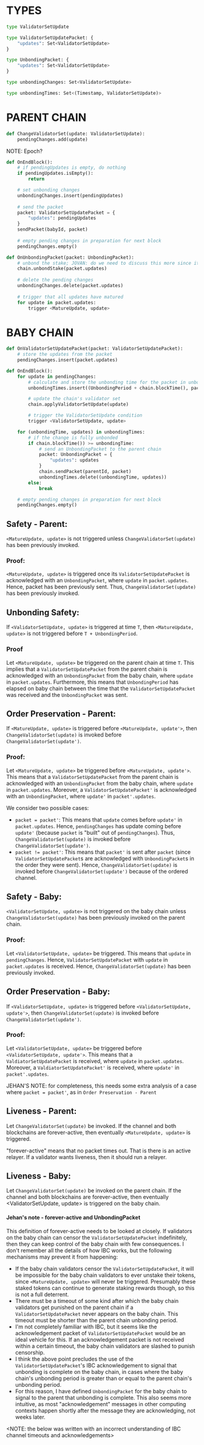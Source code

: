 # TYPES

```python
type ValidatorSetUpdate

type ValidatorSetUpdatePacket: {
    "updates": Set<ValidatorSetUpdate>
}

type UnbondingPacket: {
    "updates": Set<ValidatorSetUpdate>
}

type unbondingChanges: Set<ValidatorSetUpdate>

type unbondingTimes: Set<(Timestamp, ValidatorSetUpdate)>
```

# PARENT CHAIN

```python
def ChangeValidatorSet(update: ValidatorSetUpdate):
    pendingChanges.add(update)
```

NOTE: Epoch?

```python
def OnEndBlock():
    # if pendingUpdates is empty, do nothing
    if pendingUpdates.isEmpty():
        return

    # set unbonding changes
    unbondingChanges.insert(pendingUpdates)
    
    # send the packet
    packet: ValidatorSetUpdatePacket = {
        "updates": pendingUpdates
    }
    sendPacket(babyId, packet)
    
    # empty pending changes in preparation for next block
    pendingChanges.empty()
```

```python
def OnUnbondingPacket(packet: UnbondingPacket):
    # unbond the stake; JOVAN: do we need to discuss this more since it is important in general, but not relevant to our problem definition
    chain.unbondStake(packet.updates)
    
    # delete the pending changes
    unbondingChanges.delete(packet.updates)
    
    # trigger that all updates have matured
    for update in packet.updates:
        trigger <MatureUpdate, update>
```

# BABY CHAIN

```python
def OnValidatorSetUpdatePacket(packet: ValidatorSetUpdatePacket):
    # store the updates from the packet
    pendingChanges.insert(packet.updates)
```

```python
def OnEndBlock():
    for update in pendingChanges:
        # calculate and store the unbonding time for the packet in unbondingTimes
        unbondingTimes.insert((UnbondingPeriod + chain.blockTime(), packet.updates))

        # update the chain's validator set
        chain.applyValidatorSetUpdate(update)

        # trigger the ValidatorSetUpdate condition
        trigger <ValidatorSetUpdate, update>

    for (unbondingTime, updates) in unbondingTimes:
        # if the change is fully unbonded
        if chain.blockTime()) >= unbondingTime:
            # send an UnbondingPacket to the parent chain
            packet: UnbondingPacket = {
                "updates": updates
            }
            chain.sendPacket(parentId, packet)
            unbondingTimes.delete((unbondingTime, updates))
        else:
            break

    # empty pending changes in preparation for next block
    pendingChanges.empty()
```


## Safety - Parent: 
`<MatureUpdate, update>` is not triggered unless `ChangeValidatorSet(update)` has been previously invoked.

### Proof:
`<MatureUpdate, update>` is triggered once its `ValidatorSetUpdatePacket` is acknowledged with an `UnbondingPacket`, where `update` in `packet.updates`. Hence, packet has been previously sent. Thus, `ChangeValidatorSet(update)` has been previously invoked.

## Unbonding Safety: 
If `<ValidatorSetUpdate, update>` is triggered at time `T`, then `<MatureUpdate, update>` is not triggered before `T + UnbondingPeriod`.

### Proof
Let `<MatureUpdate, update>` be triggered on the parent chain at time `T`. This implies that a `ValidatorSetUpdatePacket` from the parent chain is acknowledged with an `UnbondingPacket` from the baby chain, where `update` in `packet.updates`. Furthermore, this means that `UnbondingPeriod` has elapsed on baby chain between the time that the `ValidatorSetUpdatePacket` was received and the `UnbondingPacket` was sent. 

<!-- JEHAN's note: Not sure what the following sentence adds: Once the first `OnEndBlock` on baby chain is invoked after `ValidatorSetUpdatePacket` is received, `<ValidatorSetUpdate, update>` is triggered; let this time be `T'`. Since `T'` is also the time at which packet is received by the baby blockchain, we conclude that Unbonding Safety is satisfied. -->

## Order Preservation - Parent:
If `<MatureUpdate, update>` is triggered before `<MatureUpdate, update'>`, then `ChangeValidatorSet(update)` is invoked before `ChangeValidatorSet(update')`.

### Proof:
Let `<MatureUpdate, update>` be triggered before `<MatureUpdate, update'>`. This means that a `ValidatorSetUpdatePacket` from the parent chain is acknowledged with an `UnbondingPacket` from the baby chain, where `update` in `packet.updates`. Moreover, a `ValidatorSetUpdatePacket'` is acknowledged with an `UnbondingPacket`, where `update'` in `packet'.updates`.

We consider two possible cases:
- `packet = packet'`: This means that `update` comes before `update'` in `packet.updates`. Hence, `pendingChanges` has update coming before `update'` (because `packet` is "built" out of `pendingChanges`). Thus, `ChangeValidatorSet(update)` is invoked before `ChangeValidatorSet(update')`.
- `packet != packet'`: This means that `packet'` is sent after `packet` (since `ValidatorSetUpdatePacket`s are acknowledged with `UnbondingPacket`s in the order they were sent). Hence, `ChangeValidatorSet(update)` is invoked before `ChangeValidatorSet(update')` because of the ordered channel.

## Safety - Baby:
`<ValidatorSetUpdate, update>` is not triggered on the baby chain unless `ChangeValidatorSet(update)` has been previously invoked on the parent chain.

### Proof:
Let `<ValidatorSetUpdate, update>` be triggered. This means that `update` in `pendingChanges`. Hence, `ValidatorSetUpdatePacket` with `update` in `packet.updates` is received. Hence, `ChangeValidatorSet(update)` has been previously invoked.

## Order Preservation - Baby:
If `<ValidatorSetUpdate, update>` is triggered before `<ValidatorSetUpdate, update'>`, then `ChangeValidatorSet(update)` is invoked before `ChangeValidatorSet(update')`.

### Proof:
Let `<ValidatorSetUpdate, update>` be triggered before `<ValidatorSetUpdate, update'>`. This means that a `ValdiatorSetUpdatePacket` is received, where `update` in `packet.updates`. Moreover, a `ValdiatorSetUpdatePacket'` is received, where `update'` in `packet'.updates`.

JEHAN'S NOTE: for completeness, this needs some extra analysis of a case where `packet = packet'`, as in `Order Preservation - Parent`

## Liveness - Parent:
Let `ChangeValidatorSet(update)` be invoked. If the channel and both blockchains are forever-active, then eventually `<MatureUpdate, update>` is triggered.

"forever-active" means that no packet times out. That is there is an active relayer. If a validator wants liveness, then it should run a relayer.

## Liveness - Baby:
Let `ChangeValidatorSet(update)` be invoked on the parent chain. If the channel and both blockchains are forever-active, then eventually <ValidatorSetUpdate, update> is triggered on the baby chain.

#### Jehan's note - forever-active and UnbondingPacket

This definition of forever-active needs to be looked at closely. If validators on the baby chain can censor the `ValidatorSetUpdatePacket` indefinitely, then they can keep control of the baby chain with few consequences.
I don't remember all the details of how IBC works, but the following mechanisms may prevent it from happening:

- If the baby chain validators censor the `ValidatorSetUpdatePacket`, it will be impossible for the baby chain validators to ever unstake their tokens, since `<MatureUpdate, update>` will never be triggered. Presumably these staked tokens can continue to generate staking rewards though, so this is not a full deterrent.
- There must be a timeout of some kind after which the baby chain validators get punished on the parent chain if a `ValidatorSetUpdatePacket` never appears on the baby chain. This timeout must be shorter than the parent chain unbonding period.
- I'm not completely familiar with IBC, but it seems like the acknowledgement packet of `ValidatorSetUpdatePacket` would be an ideal vehicle for this. If an acknowledgement packet is not received within a certain timeout, the baby chain validators are slashed to punish censorship.
- I think the above point precludes the use of the `ValidatorSetUpdatePacket`'s IBC acknowledgement to signal that unbonding is complete on the baby chain, in cases where the baby chain's unbonding period is greater than or equal to the parent chain's unbonding period.
- For this reason, I have defined `UnbondingPacket` for the baby chain to signal to the parent that unbonding is complete. This also seems more intuitive, as most "acknowledgement" messages in other computing contexts happen shortly after the message they are acknowledging, not weeks later.

<NOTE: the below was written with an incorrect understanding of IBC channel timeouts and acknowledgements>
<!-- - IBC channel may time out on the parent chain if the `ValidatorSetUpdatePacket`'s acknowledgement is not received within a certain time. In "Discussion about channel abstraction", Jovan states "In the CCV protocol, the IBC channel used between parent and baby blockchains cannot ever timeout". I'm not sure if this is intended to mean that: 
    - A. The IBC channel will be configured so that it never times out at all, or, 
    - B. If the IBC channel does ever time out, we have moved outside of the bounds of the CCV definition.
    - If A, then the CCV protocol is vulnerable to an attack where the baby chain validators censor the `ValidatorSetUpdatePacket` packet and retain control of the baby chain forever, while forfeiting their ability to unbond their parent chain stake (they may be OK with this).
    - If B, then we should probably expand the definition to cover this condition because it is important.
- To expand the definition to cover IBC channel timeouts, we can consider the following two options: <NOTE: This is not the timeout we want>
- The parent chain could have a slashing condition to provide a more severe punishment to the baby chain validators if the channel times out.
- A baby chain with a timed out CCV channel could be considered permanently disabled. -->

<!-- #### Jehan's note - packet types and acks
I have changed this protocol to have two separate packet types- `ValidatorSetUpdatePacket` and `UnbondingPacket`. It is implied that each of these has an acknowledgement packet that goes back to the sending chain, and that the IBC channel times out if this is not received. In Jovan's original protocol, the `UnbondingPacket` is simply called an "acknowledgement". I'm not sure if this is intended to literally be the IBC ack packet. If it is, this may raise some issues with the timeout. This message is sent from the baby chain back to the parent chain only after the baby chain's unbonding period has elapsed.

- If the channel's timeout is the same length as the baby chain's unbonding period, the channel will timeout the first time it is used.
    - This implies that the channel's timeout must be longer than the baby chain's unbonding period, with a margin of error for packet relaying time.
    - The parent's unbonding period would have to be longer than both the baby chain's unbonding period and the channel timeout. If this is not the case, the baby chain validators can start unbonding on the parent chain, censor the `ValidatorSetUpdatePacket` on the baby chain, 

- If the channel is ordered, that is, if it is not possible to send packet2 until after packet1's acknowledgement has been received (is this the correct definition of an ordered channel?), then it will not be possible to change the baby chain's validator set more than once per unbonding period.

Both of these outcomes are pretty bad, and for that reason, I have concluded that `ValidatorSetUpdatePacket` and `UnbondingPacket` are separate packet types, each with their own acknowledgement. -->